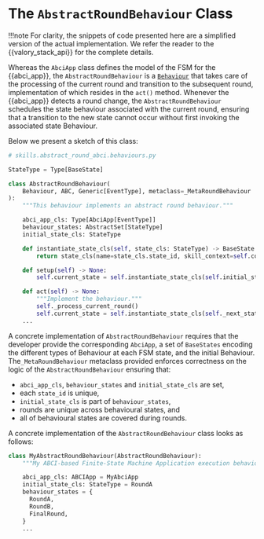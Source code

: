 
# The `AbstractRoundBehaviour` Class

!!!note
    For clarity, the snippets of code presented here are a simplified version of the actual
    implementation. We refer the reader to the {{valory_stack_api}} for the complete details.

Whereas the `AbciApp` class defines the model of the FSM for the {{abci_app}}, the `AbstractRoundBehaviour` is a [`Behaviour`](https://valory-xyz.github.io/open-aea/api/skills/base/#behaviour-objects) that takes care of the processing of the current round
and transition to the subsequent round, implementation of which resides in the
`act()` method. Whenever the {{abci_app}} detects a round change, the
`AbstractRoundBehaviour` schedules the state behaviour associated with the
current round, ensuring that a transition to the new state cannot occur without first invoking the
associated state Behaviour.

Below we present a sketch of this class:

```python
# skills.abstract_round_abci.behaviours.py

StateType = Type[BaseState]

class AbstractRoundBehaviour(
    Behaviour, ABC, Generic[EventType], metaclass=_MetaRoundBehaviour
):
    """This behaviour implements an abstract round behaviour."""

    abci_app_cls: Type[AbciApp[EventType]]
    behaviour_states: AbstractSet[StateType]
    initial_state_cls: StateType

    def instantiate_state_cls(self, state_cls: StateType) -> BaseState:
        return state_cls(name=state_cls.state_id, skill_context=self.context)

    def setup(self) -> None:
        self.current_state = self.instantiate_state_cls(self.initial_state_cls)

    def act(self) -> None:
        """Implement the behaviour."""
        self._process_current_round()
        self.current_state = self.instantiate_state_cls(self._next_state_cls)
    ...
```

A concrete implementation of `AbstractRoundBehaviour` requires that the developer provide the corresponding
`AbciApp`, a set of `BaseStates` encoding the different types of Behaviour at each FSM state, and
the initial Behaviour. The`_MetaRoundBehaviour` metaclass provided enforces correctness on the
logic of the `AbstractRoundBehaviour` ensuring that:

- `abci_app_cls`, `behaviour_states` and   `initial_state_cls` are set,
- each `state_id` is unique,
- `initial_state_cls` is part of `behaviour_states`,
- rounds are unique across behavioural states, and
- all of behavioural states are covered during rounds.

A concrete implementation of the `AbstractRoundBehaviour` class looks as follows:

```python
class MyAbstractRoundBehaviour(AbstractRoundBehaviour):
    """My ABCI-based Finite-State Machine Application execution behaviour"""

    abci_app_cls: ABCIApp = MyAbciApp
    initial_state_cls: StateType = RoundA
    behaviour_states = {
      RoundA,
      RoundB,
      FinalRound,
    }
    ...
```
